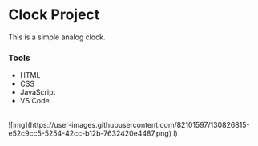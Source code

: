 # Clock Project
This is a simple analog clock.
### Tools
- HTML
- CSS
- JavaScript
- VS Code 
<br>
![img](https://user-images.githubusercontent.com/82101597/130826815-e52c9cc5-5254-42cc-b12b-7632420e4487.png)
l)
